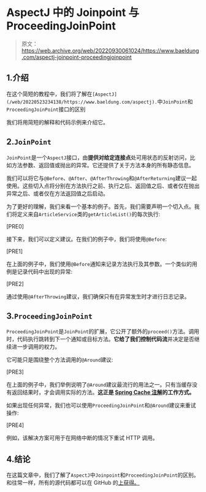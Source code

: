 # AspectJ 中的 Joinpoint 与 ProceedingJoinPoint

> 原文：<https://web.archive.org/web/20220930061024/https://www.baeldung.com/aspectj-joinpoint-proceedingjoinpoint>

## 1.介绍

在这个简短的教程中，我们将了解在`[AspectJ](/web/20220523234138/https://www.baeldung.com/aspectj).`中`JoinPoint`和`ProceedingJoinPoint`接口的区别

我们将用简短的解释和代码示例来介绍它。

## 2.`JoinPoint`

`JoinPoint`是一个`AspectJ`接口，由**提供对给定连接点**处可用状态的反射访问，比如方法参数、返回值或抛出的异常。它还提供了关于方法本身的所有静态信息。

我们可以将它与`@Before`、`@After`、`@AfterThrowing`和`@AfterReturning`建议一起使用。这些切入点将分别在方法执行之前、执行之后、返回值之后、或者仅在抛出异常之后、或者仅在方法返回值之后启动。

为了更好的理解，我们来看一个基本的例子。首先，我们需要声明一个切入点。我们将定义来自`ArticleService`类的`getArticleList()`的每次执行:

[PRE0]

接下来，我们可以定义建议。在我们的例子中，我们将使用`@Before`:

[PRE1]

在上面的例子中，我们使用`@Before`通知来记录方法执行及其参数。一个类似的用例是记录代码中出现的异常:

[PRE2]

通过使用`@AfterThrowing`建议，我们确保只有在异常发生时才进行日志记录。

## 3.`ProceedingJoinPoint`

`ProceedingJoinPoint`是`JoinPoint`的扩展，它公开了额外的`proceed()`方法。调用时，代码执行跳转到下一个通知或目标方法。**它给了我们控制代码流**并决定是否继续进一步调用的权力。

它可能只是围绕整个方法调用的`@Around`建议:

[PRE3]

在上面的例子中，我们举例说明了`@Around`建议最流行的用法之一。只有当缓存没有返回结果时，才会调用实际的方法。**这正是 [Spring Cache 注解](/web/20220523234138/https://www.baeldung.com/spring-cache-tutorial)的工作方式。**

如果出现任何异常，我们也可以使用`ProceedingJoinPoint`和`@Around`建议来重试操作:

[PRE4]

例如，该解决方案可用于在网络中断的情况下重试 HTTP 调用。

## 4.结论

在这篇文章中，我们了解了`AspectJ`中`Joinpoint`和`ProceedingJoinPoint`的区别。和往常一样，所有的源代码都可以在 GitHub 的[上获得。](https://web.archive.org/web/20220523234138/https://github.com/eugenp/tutorials/tree/master/spring-aop)